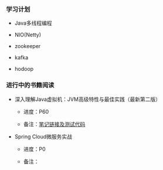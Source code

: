 ### 学习计划

 - Java多线程编程
 
 - NIO(Netty)
 
 - zookeeper

 - kafka
 
 - hodoop

### 进行中的书籍阅读
 - 深入理解Java虚拟机：JVM高级特性与最佳实践（最新第二版）
   - 进度：P60
   
   - 备注：[笔记链接及测试代码]()

 - Spring Cloud微服务实战
   - 进度：P0
   
   - 备注：
   

 
